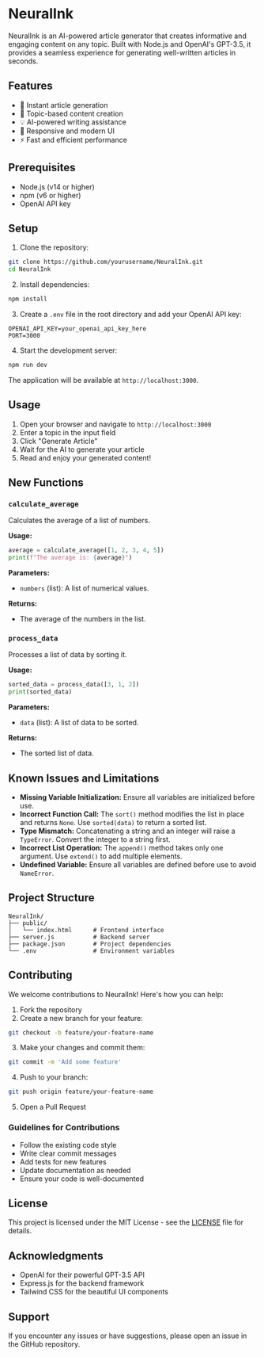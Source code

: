 # NeuralInk

NeuralInk is an AI-powered article generator that creates informative and engaging content on any topic. Built with Node.js and OpenAI's GPT-3.5, it provides a seamless experience for generating well-written articles in seconds.

## Features

- 🚀 Instant article generation
- 🎯 Topic-based content creation
- 💡 AI-powered writing assistance
- 📱 Responsive and modern UI
- ⚡ Fast and efficient performance

## Prerequisites

- Node.js (v14 or higher)
- npm (v6 or higher)
- OpenAI API key

## Setup

1. Clone the repository:
```bash
git clone https://github.com/yourusername/NeuralInk.git
cd NeuralInk
```

2. Install dependencies:
```bash
npm install
```

3. Create a `.env` file in the root directory and add your OpenAI API key:
```
OPENAI_API_KEY=your_openai_api_key_here
PORT=3000
```

4. Start the development server:
```bash
npm run dev
```

The application will be available at `http://localhost:3000`.

## Usage

1. Open your browser and navigate to `http://localhost:3000`
2. Enter a topic in the input field
3. Click "Generate Article"
4. Wait for the AI to generate your article
5. Read and enjoy your generated content!

## New Functions

### `calculate_average`

Calculates the average of a list of numbers.

**Usage:**
```python
average = calculate_average([1, 2, 3, 4, 5])
print(f"The average is: {average}")
```

**Parameters:**
- `numbers` (list): A list of numerical values.

**Returns:**
- The average of the numbers in the list.

### `process_data`

Processes a list of data by sorting it.

**Usage:**
```python
sorted_data = process_data([3, 1, 2])
print(sorted_data)
```

**Parameters:**
- `data` (list): A list of data to be sorted.

**Returns:**
- The sorted list of data.

## Known Issues and Limitations

- **Missing Variable Initialization:** Ensure all variables are initialized before use.
- **Incorrect Function Call:** The `sort()` method modifies the list in place and returns `None`. Use `sorted(data)` to return a sorted list.
- **Type Mismatch:** Concatenating a string and an integer will raise a `TypeError`. Convert the integer to a string first.
- **Incorrect List Operation:** The `append()` method takes only one argument. Use `extend()` to add multiple elements.
- **Undefined Variable:** Ensure all variables are defined before use to avoid `NameError`.

## Project Structure

```
NeuralInk/
├── public/
│   └── index.html      # Frontend interface
├── server.js           # Backend server
├── package.json        # Project dependencies
└── .env                # Environment variables
```

## Contributing

We welcome contributions to NeuralInk! Here's how you can help:

1. Fork the repository
2. Create a new branch for your feature:
```bash
git checkout -b feature/your-feature-name
```

3. Make your changes and commit them:
```bash
git commit -m 'Add some feature'
```

4. Push to your branch:
```bash
git push origin feature/your-feature-name
```

5. Open a Pull Request

### Guidelines for Contributions

- Follow the existing code style
- Write clear commit messages
- Add tests for new features
- Update documentation as needed
- Ensure your code is well-documented

## License

This project is licensed under the MIT License - see the [LICENSE](LICENSE) file for details.

## Acknowledgments

- OpenAI for their powerful GPT-3.5 API
- Express.js for the backend framework
- Tailwind CSS for the beautiful UI components

## Support

If you encounter any issues or have suggestions, please open an issue in the GitHub repository.